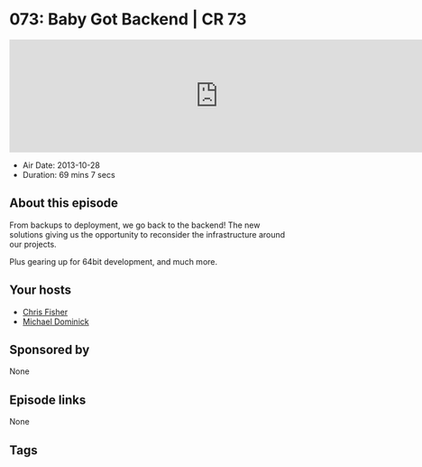 # 073: Baby Got Backend | CR 73

<iframe src="https://player.fireside.fm/v2/MLf2ZzhC+7f3J-men?theme=dark" width="740" height="200" frameborder="0" scrolling="no"></iframe>

* Air Date: 2013-10-28
* Duration: 69 mins 7 secs

## About this episode

From backups to deployment, we go back to the backend! The new solutions giving us the opportunity to reconsider the infrastructure around our projects.

Plus gearing up for 64bit development, and much more.

## Your hosts
* [Chris Fisher](https://coder.show/hosts/chrislas)
* [Michael Dominick](https://coder.show/hosts/michael)

## Sponsored by

None



## Episode links

None



## Tags


